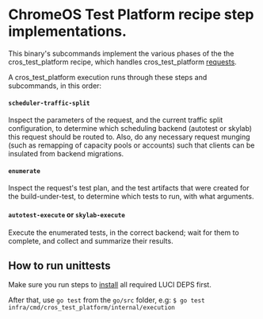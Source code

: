 # ChromeOS Test Platform recipe step implementations.

This binary's subcommands implement the various phases of the the cros_test_platform recipe, which handles cros_test_platform [requests](https://chromium.googlesource.com/chromiumos/infra/proto/+/refs/heads/master/src/test_platform/request.proto).

A cros_test_platform execution runs through these steps and subcommands, in
this order:

#### `scheduler-traffic-split`
Inspect the parameters of the request, and the current traffic split configuration,
to determine which scheduling backend (autotest or skylab) this request should
be routed to. Also, do any necessary request munging (such as remapping of capacity
pools or accounts) such that clients can be insulated from backend migrations.

#### `enumerate`
Inspect the request's test plan, and the test artifacts that were created for
the build-under-test, to determine which tests to run, with what arguments.

#### `autotest-execute` or `skylab-execute`
Execute the enumerated tests, in the correct backend; wait for them to complete, and collect and summarize their results.


## How to run unittests

Make sure you run steps to [install](https://chromium.googlesource.com/infra/infra/+/master/go/#get-the-code) all required LUCI DEPS first.

After that, use `go test` from the `go/src` folder, e.g:
`$ go test infra/cmd/cros_test_platform/internal/execution`
